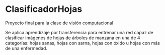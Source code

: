 # ClasificadorHojas
Proyecto final para la clase de visión computacional

Se aplica aprendizaje por transferencia para entrenar una red capaz de clasificar imágenes de hojas de árboles de manzana en una de 4 categorías: hojas sanas, hojas con sarna, hojas con óxido u hojas con más de una enfermedad.
